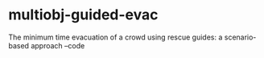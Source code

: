 # multiobj-guided-evac
The minimum time evacuation of a crowd using rescue guides: a scenario-based approach –code

